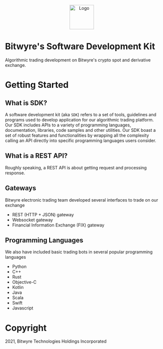 <p align="center">
  <a href="https://github.com/bitwyre">
    <img src="https://github.com/bitwyre/interface/blob/develop/public/static/images/logo.png" alt="Logo" height="80" width="auto">
  </a>
</p>

# Bitwyre's Software Development Kit

Algorithmic trading development on Bitwyre's crypto spot and derivative exchange.

# Getting Started

## What is SDK?

A software development kit (aka `SDK`) refers to a set of tools, guidelines
and programs used to develop application for our algorithmic trading platform.
Our SDK includes APIs to a variety of programming languages, documentation, libraries, code samples
and other utilities. Our SDK boast a set of robust features and functionalities by wrapping
all the complexity calling an API directly into specific programming languages users consider.

## What is a REST API?
Roughly speaking, a REST API is about getting request and processing response.

## Gateways

Bitwyre electronic trading team developed several interfaces to trade on our exchange

- REST (HTTP + JSON) gateway
- Websocket gateway
- Financial Information Exchange (FIX) gateway

## Programming Languages

We also have included basic trading bots in several popular programming languages

- Python
- C++
- Rust
- Objective-C
- Kotlin
- Java
- Scala
- Swift
- Javascript

# Copyright

2021, Bitwyre Technologies Holdings Incorporated
